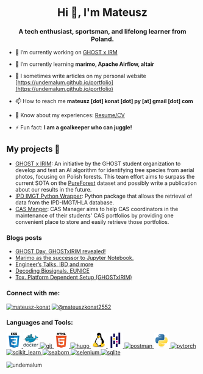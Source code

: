 <h1 align="center">Hi 👋, I'm Mateusz</h1>
<h3 align="center">A tech enthusiast, sportsman, and lifelong learner from Poland.</h3>

- 🔭 I’m currently working on [GHOST x IRM](https://github.com/GHOST-Science-Club/tree-classification-irim)

- 🌱 I’m currently learning **marimo, Apache Airflow, altair**

- 📝 I sometimes write articles on my personal website [https://undemalum.github.io/portfolio](https://undemalum.github.io/portfolio)

- 📫 How to reach me **mateusz [dot] konat [dot] py [at] gmail [dot] com**

- 📄 Know about my experiences: [Resume/CV](https://rxresu.me/undemalum/cv-eng-3)

- ⚡ Fun fact: **I am a goalkeeper who can juggle!**

## My projects 🎈
  - [GHOST x IRIM](https://github.com/GHOST-Science-Club/tree-classification-irim): An initiative by the GHOST student organization to develop and test an AI algorithm for identifying tree species from aerial photos, focusing on Polish forests. This team effort aims to surpass the current SOTA on the [PureForest](https://huggingface.co/datasets/IGNF/PureForest) dataset and possibly write a publication about our results in the future.
  - [IPD IMGT Python Wrapper](https://github.com/undeMalum/ipd-imgt-hla-python-wrapper): Python package that allows the retrieval of data from the IPD-IMGT/HLA database.
  - [CAS Manger](https://github.com/undeMalum/CAS-manager): CAS Manager aims to help CAS coordinators in the maintenance of their students' CAS portfolios by providing one convenient place to store and easily retrieve those portfolios.

### Blogs posts
<!-- BLOG-POST-LIST:START -->
- [GHOST Day. GHOSTxIRIM revealed!](https://undemalum.github.io/portfolio/posts/ghost-day/)
- [Marimo as the successor to Jupyter Notebook.](https://undemalum.github.io/portfolio/posts/marimo-overview/)
- [Engineer’s Talks. IBD and more](https://undemalum.github.io/portfolio/posts/engineers-talks/)
- [Decoding Biosignals. EUNICE](https://undemalum.github.io/portfolio/posts/biosignals/)
- [Tox. Platform Dependent Setup &lpar;GHOSTxIRIM&rpar;](https://undemalum.github.io/portfolio/posts/tox-setup/)
<!-- BLOG-POST-LIST:END -->

<h3 align="left">Connect with me:</h3>
<p align="left">
<a href="https://linkedin.com/in/mateusz-konat" target="blank"><img align="center" src="https://raw.githubusercontent.com/rahuldkjain/github-profile-readme-generator/master/src/images/icons/Social/linked-in-alt.svg" alt="mateusz-konat" height="30" width="40" /></a>
<a href="https://www.youtube.com/c/@mateuszkonat2552" target="blank"><img align="center" src="https://raw.githubusercontent.com/rahuldkjain/github-profile-readme-generator/master/src/images/icons/Social/youtube.svg" alt="@mateuszkonat2552" height="30" width="40" /></a>
</p>

<h3 align="left">Languages and Tools:</h3>
<p align="left"> <a href="https://www.w3schools.com/css/" target="_blank" rel="noreferrer"> <img src="https://raw.githubusercontent.com/devicons/devicon/master/icons/css3/css3-original-wordmark.svg" alt="css3" width="40" height="40"/> </a> <a href="https://www.docker.com/" target="_blank" rel="noreferrer"> <img src="https://raw.githubusercontent.com/devicons/devicon/master/icons/docker/docker-original-wordmark.svg" alt="docker" width="40" height="40"/> </a> <a href="https://git-scm.com/" target="_blank" rel="noreferrer"> <img src="https://www.vectorlogo.zone/logos/git-scm/git-scm-icon.svg" alt="git" width="40" height="40"/> </a> <a href="https://www.w3.org/html/" target="_blank" rel="noreferrer"> <img src="https://raw.githubusercontent.com/devicons/devicon/master/icons/html5/html5-original-wordmark.svg" alt="html5" width="40" height="40"/> </a> <a href="https://gohugo.io/" target="_blank" rel="noreferrer"> <img src="https://api.iconify.design/logos-hugo.svg" alt="hugo" width="40" height="40"/> </a> <a href="https://www.linux.org/" target="_blank" rel="noreferrer"> <img src="https://raw.githubusercontent.com/devicons/devicon/master/icons/linux/linux-original.svg" alt="linux" width="40" height="40"/> </a> <a href="https://pandas.pydata.org/" target="_blank" rel="noreferrer"> <img src="https://raw.githubusercontent.com/devicons/devicon/2ae2a900d2f041da66e950e4d48052658d850630/icons/pandas/pandas-original.svg" alt="pandas" width="40" height="40"/> </a> <a href="https://postman.com" target="_blank" rel="noreferrer"> <img src="https://www.vectorlogo.zone/logos/getpostman/getpostman-icon.svg" alt="postman" width="40" height="40"/> </a> <a href="https://www.python.org" target="_blank" rel="noreferrer"> <img src="https://raw.githubusercontent.com/devicons/devicon/master/icons/python/python-original.svg" alt="python" width="40" height="40"/> </a> <a href="https://pytorch.org/" target="_blank" rel="noreferrer"> <img src="https://www.vectorlogo.zone/logos/pytorch/pytorch-icon.svg" alt="pytorch" width="40" height="40"/> </a> <a href="https://scikit-learn.org/" target="_blank" rel="noreferrer"> <img src="https://upload.wikimedia.org/wikipedia/commons/0/05/Scikit_learn_logo_small.svg" alt="scikit_learn" width="40" height="40"/> </a> <a href="https://seaborn.pydata.org/" target="_blank" rel="noreferrer"> <img src="https://seaborn.pydata.org/_images/logo-mark-lightbg.svg" alt="seaborn" width="40" height="40"/> </a> <a href="https://www.selenium.dev" target="_blank" rel="noreferrer"> <img src="https://raw.githubusercontent.com/detain/svg-logos/780f25886640cef088af994181646db2f6b1a3f8/svg/selenium-logo.svg" alt="selenium" width="40" height="40"/> </a> <a href="https://www.sqlite.org/" target="_blank" rel="noreferrer"> <img src="https://www.vectorlogo.zone/logos/sqlite/sqlite-icon.svg" alt="sqlite" width="40" height="40"/> </a> </p>

<p><img align="center" src="https://github-readme-stats.vercel.app/api/top-langs?username=undemalum&show_icons=true&locale=en&layout=compact" alt="undemalum" /></p>
